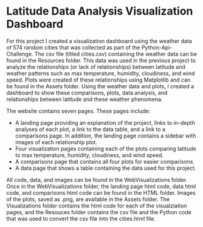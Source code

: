 # Latitude Data Analysis Visualization Dashboard

For this project I created a visualization dashboard using the weather data of 574 random cities that was collected as part of the Python-Api-Challenge. The csv file (titled cities.csv) containing the weather data can be found in the Resources folder. This data was used in the previous project to analyze the relationships (or lack of relationships) between latitude and weather patterns such as max temperature, humidity, cloudiness, and wind speed. Plots were created of these relationships using Matplotlib and can be found in the Assets folder. Using the weather data and plots, I created a dashboard to show these comparisons, plots, data analysis, and relationships between latitude and these weather phenomena. 

The website contains seven pages. These pages include:

  - A landing page providing an explanation of the project, links to in-depth analyses of each plot, a link to the data table, and a link to a comparisons page. In addition, the landing page contains a sidebar with images of each relationship plot. 
  - Four visualization pages containing each of the plots comparing latitude to max temperature, humidity, cloudiness, and wind speed. 
  - A comparisons page that contains all four plots for easier comparisons. 
  - A data page that shows a table containing the data used for this project. 
  

All code, data, and images can be found in the WebVisualizations folder. Once in the WebVisualizations folder, the landing page html code, data html code, and comparisons html code can be found in the HTML folder. Images of the plots, saved as .png, are available in the Assets folder. The Visualizations folder contains the html code for each of the visualziation pages, and the Resouces folder contains the csv file and the Python code that was used to convert the csv file into the cities.html file. 
